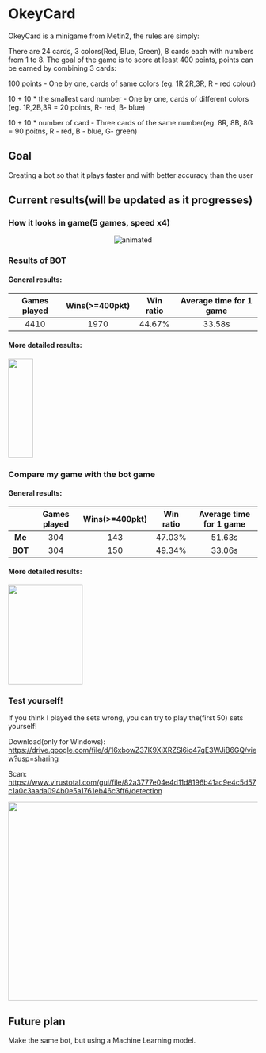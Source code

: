 
# OkeyCard
OkeyCard is a minigame from Metin2, the rules are simply: 

There are 24 cards, 3 colors(Red, Blue, Green), 8 cards each with numbers from 1 to 8. 
The goal of the game is to score at least 400 points, points can be earned by combining 3 cards:

100 points - One by one, cards of same colors (eg. 1R,2R,3R, R - red colour)

10 + 10 * the smallest card number - One by one, cards of different colors (eg. 1R,2B,3R = 20 points, R- red, B- blue)

10 + 10 * number of card - Three cards of the same number(eg. 8R, 8B, 8G = 90 poitns, R - red, B - blue, G- green)

## Goal
Creating a bot so that it plays faster and with better accuracy than the user
## Current results(will be updated as it progresses)
### How it looks in game(5 games, speed x4)

<p align="center">
  <img src="https://user-images.githubusercontent.com/81371889/116788400-9f13c500-aaa9-11eb-9a48-f3cf1c0b87b9.gif" alt="animated" />
</p>

### Results of BOT
#### General results:
| Games played  | Wins(>=400pkt) | Win ratio  | Average time for 1 game |
| :---: | :---: |:---: | :---:|
| 4410 | 1970  | 44.67%  |33.58s|


#### More detailed results:
<img src="https://user-images.githubusercontent.com/81371889/116786279-04fa4f80-aa9e-11eb-9317-f066b597a51d.png" width="50" height="200">


### Compare my game with the bot game

#### General results:

| | Games played  | Wins(>=400pkt) | Win ratio  | Average time for 1 game |
| :---: |:---:| :---:|:---: | :---: |
| **Me** |304 | 143 |47.03% |51.63s | 
| **BOT** | 304 | 150 |49.34%| 33.06s|

#### More detailed results:

<img src="https://user-images.githubusercontent.com/81371889/116787024-16455b00-aaa2-11eb-8640-587f74c23aea.png" width="150" height="200">

### Test yourself!
If you think I played the sets wrong, you can try to play the(first 50) sets yourself!

Download(only for Windows): https://drive.google.com/file/d/16xbowZ37K9XiXRZSl6io47qE3WJiB6GQ/view?usp=sharing

Scan: https://www.virustotal.com/gui/file/82a3777e04e4d11d8196b41ac9e4c5d57c1a0c3aada094b0e5a1761eb46c3ff6/detection

<p align="center">
  <img src="https://user-images.githubusercontent.com/81371889/115154223-11cc7b80-a07a-11eb-85ad-b6a3c58f8815.png" width="600" height="400">
</p>


## Future plan
Make the same bot, but using a Machine Learning model.
